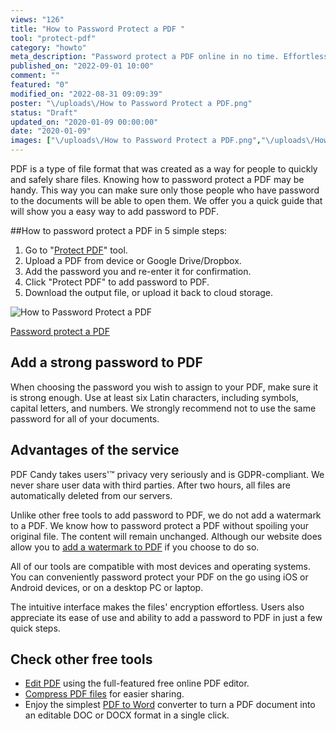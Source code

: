 ```yaml
---
views: "126"
title: "How to Password Protect a PDF "
tool: "protect-pdf"
category: "howto"
meta_description: "Password protect a PDF online in no time. Effortless way to encrypt the document on the go. We'll guide you through!"
published_on: "2022-09-01 10:00"
comment: ""
featured: "0"
modified_on: "2022-08-31 09:09:39"
poster: "\/uploads\/How to Password Protect a PDF.png"
status: "Draft"
updated_on: "2020-01-09 00:00:00"
date: "2020-01-09"
images: ["\/uploads\/How to Password Protect a PDF.png","\/uploads\/How to password protect a PDF.gif"]
---
```


PDF is a type of file format that was created as a way for people to quickly and safely share files. Knowing how to password protect a PDF may be handy. This way you can make sure only those people who have password to the documents will be able to open them. We offer you a quick guide that will show you a easy way to add password to PDF. 


##How to password protect a PDF in 5 simple steps:

1. Go to "[Protect PDF](/protect-pdf.html)" tool.
2. Upload a PDF from device or Google Drive/Dropbox. 
3. Add the password you and re-enter it for confirmation. 	
4. Click "Protect PDF" to add password to PDF. 	
5. Download the output file, or upload it back to cloud storage.

![How to Password Protect a PDF](/uploads/How%20to%20password%20protect%20a%20PDF.gif "How to Password Protect a PDF")

<!--ttf-->
[Password protect a PDF](/protect-pdf.html)


## Add a strong password to PDF

When choosing the password you wish to assign to your PDF, make sure it is strong enough. Use at least six Latin characters, including symbols, capital letters, and numbers. We strongly recommend not to use the same password for all of your documents.

## Advantages of the service

PDF Candy takes users'™ privacy very seriously and is GDPR-compliant. We never share user data with third parties. After two hours, all files are automatically deleted from our servers.

Unlike other free tools to add password to PDF, we do not add a watermark to a PDF. We know how to password protect a PDF without spoiling your original file. The content will remain unchanged. Although our website does allow you to [add a watermark to PDF](/add-watermark.html) if you choose to do so.

All of our tools are compatible with most devices and operating systems. You can conveniently password protect your PDF on the go using iOS or Android devices, or on a desktop PC or laptop.

The intuitive interface makes the files' encryption effortless. Users also appreciate its ease of use and ability to add a password to PDF in just a few quick steps. 

## Check other free tools
- [Edit PDF](/edit-pdf.html) using the full-featured free online PDF editor. 
- [Compress PDF files](/compress-pdf.html) for easier sharing. 
- Enjoy the simplest [PDF to Word](/pdf-to-word.html) converter to turn a PDF document into an editable DOC or DOCX format in a single click.